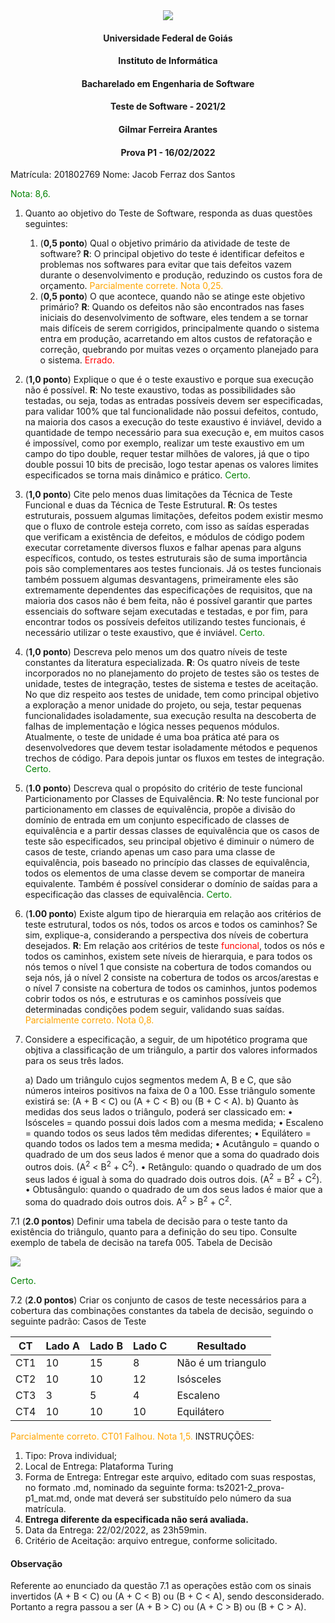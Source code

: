 <div align=center>
  <img src="https://i.imgur.com/39XdXEr.png">
</div>

#### <p style="text-align: center;">Universidade Federal de Goiás</p>
#### <p style="text-align: center;">Instituto de Informática</p>
#### <p style="text-align: center;">Bacharelado em Engenharia de Software</p>
#### <p style="text-align: center;">Teste de Software - 2021/2</p>
#### <p style="text-align: center;">Gilmar Ferreira Arantes</p>
####  <p style="text-align: center;"> Prova P1 - 16/02/2022</p>

Matrícula: 201802769
Nome: Jacob Ferraz dos Santos

<p><font color=green>Nota: 8,6.</font></p>

1. Quanto ao objetivo do Teste de Software, responda as duas questões seguintes:
   1. (**0,5 ponto**) Qual o objetivo primário da atividade de teste de software?
   **R**: O principal objetivo do teste é identificar defeitos e problemas nos softwares para evitar que tais defeitos vazem durante o desenvolvimento e produção, reduzindo os custos fora de orçamento. <font color=orange>Parcialmente correte. Nota 0,25.</font>
   2. (**0,5 ponto**) O que acontece, quando não se atinge este objetivo primário?
   **R**: Quando os defeitos não são encontrados nas fases iniciais do desenvolvimento de software, eles tendem a se tornar mais difíceis de  serem corrigidos, principalmente quando o sistema entra em produção, acarretando em altos custos de refatoração e correção, quebrando por muitas vezes o orçamento planejado para o sistema. <font color=red>Errado.</font>

2. (**1,0 ponto**) Explique o que é o teste exaustivo e porque sua execução não é possível.
**R**:
No teste exaustivo, todas as possibilidades são testadas, ou seja, todas as entradas possíveis devem ser especificadas, para validar 100% que tal funcionalidade não possui defeitos, contudo, na maioria dos casos a execução do teste exaustivo é inviável, devido a quantidade de tempo necessário para sua execução e, em muitos casos é impossível, como por exemplo, realizar um teste exaustivo em um campo do tipo double, requer testar milhões de valores, já que o tipo double possui 10 bits de precisão, logo testar apenas os valores limites especificados se torna mais dinâmico e prático. <font color=green>Certo.</font>
3. (**1,0 ponto**) Cite pelo menos duas limitações da Técnica de Teste Funcional e duas da Técnica de Teste Estrutural.
**R**: Os testes estruturais, possuem algumas limitações, defeitos podem existir mesmo que o fluxo de controle esteja correto, com isso as saídas esperadas que verificam a existência de defeitos, e módulos de código podem executar corretamente diversos fluxos e falhar apenas para alguns específicos, contudo, os testes estruturais são de suma importância pois são complementares aos testes funcionais.
Já os testes funcionais também possuem algumas desvantagens, primeiramente eles são extremamente dependentes das especificações de requisitos, que na maioria dos casos não é bem feita, não é possível garantir que partes essenciais do software sejam executadas e testadas, e por fim, para encontrar todos os possíveis defeitos utilizando testes funcionais, é necessário utilizar o teste exaustivo, que é inviável. <font color=green>Certo.</font>
4. (**1,0 ponto**) Descreva pelo menos um dos quatro níveis de teste constantes da literatura especializada.
**R**: Os quatro níveis de teste incorporados no no planejamento do projeto de testes são os testes de unidade, testes de integração, testes de sistema e testes de aceitação.
No que diz respeito aos testes de unidade, tem como principal objetivo a exploração a menor unidade do projeto, ou seja, testar pequenas funcionalidades isoladamente, sua execução resulta na descoberta de falhas de implementação e lógica nesses pequenos módulos. Atualmente, o teste de unidade é uma boa prática até para os desenvolvedores que devem testar isoladamente métodos e pequenos trechos de código. Para depois juntar os fluxos em testes de integração. <font color=green>Certo.</font>
5. (**1.0 ponto**) Descreva qual o propósito do critério de teste funcional Particionamento por Classes de Equivalência.
**R**: No teste funcional por particionamento em classes de equivalência, propõe a divisão do domínio de entrada em um conjunto especificado de classes de equivalência e a partir dessas classes de equivalência que os casos de teste são especificados, seu principal objetivo é diminuir o número de casos de teste, criando apenas um caso para uma classe de equivalência, pois baseado no princípio das classes de equivalência, todos os elementos de uma classe devem se comportar de maneira equivalente. Também é possível considerar o domínio de saídas para a especificação das classes de equivalência. <font color=green>Certo.</font>
6. (**1.00 ponto**) Existe algum tipo de hierarquia em relação aos critérios de teste estrutural, todos os nós, todos os arcos e todos os caminhos? Se sim, explique-a, considerando a perspectiva dos níveis de cobertura desejados.
**R**: Em relação aos critérios de teste <font color="red">funcional</font>, todos os nós e todos os caminhos, existem sete níveis de hierarquia, e para todos os nós temos o nível 1 que consiste na cobertura de todos comandos ou seja nós, já o nível 2 consiste na cobertura de todos os arcos/arestas e o nível 7 consiste na cobertura de todos os caminhos, juntos podemos cobrir todos os nós, e estruturas e os caminhos possíveis que determinadas condições podem seguir, validando suas saídas. <font color=orange>Parcialmente correto. Nota 0,8.</font>
7. Considere a especificação, a seguir, de um hipotético programa que objtiva a classificação de um triângulo, a partir dos valores informados para os seus três lados.

   a) Dado um triângulo cujos segmentos medem A, B e C, que são números inteiros positivos na faixa de 0 a 100. Esse triângulo somente existirá se: (A + B < C) ou (A + C < B) ou (B + C < A).
   b) Quanto às medidas dos seus lados o triângulo, poderá ser classicado em:
         • Isósceles = quando possui dois lados com a mesma medida;
         • Escaleno = quando todos os seus lados têm medidas diferentes;
         • Equilátero = quando todos os lados tem a mesma medida;
         • Acutângulo = quando o quadrado de um dos seus lados é menor que a soma do quadrado dois outros dois. (A<sup>2</sup> < B<sup>2</sup> + C<sup>2</sup>).
         • Retângulo: quando o quadrado de um dos seus lados é igual à soma do quadrado dois outros dois. (A<sup>2</sup> = B<sup>2</sup> + C<sup>2</sup>).
         • Obtusângulo: quando o quadrado de um dos seus lados é maior que a soma do quadrado dois outros dois. A<sup>2</sup> > B<sup>2</sup> + C<sup>2</sup>.

7.1 (**2.0 pontos**) Definir uma tabela de decisão para o teste tanto da existência do triângulo, quanto para a definição do seu tipo. Consulte exemplo de tabela de decisão na tarefa 005.
Tabela de Decisão

![](https://i.imgur.com/3eYm9Y6.png)

<font color=green>Certo.</font>

7.2 (**2.0 pontos**) Criar os conjunto de casos de teste necessários para a cobertura das combinações constantes da tabela de decisão, seguindo o seguinte padrão:
Casos de Teste

| CT  | Lado A | Lado B | Lado C | Resultado |
| --- | ------ | ------ | ------ | --------- |
| CT1 |10|15|8 |    Não é um triangulo       |
| CT2 |10|10|12|    Isósceles       |
| CT3 |3 |5 |4 |    Escaleno        |
| CT4 |10|10|10|    Equilátero      |

<font color=orange>Parcialmente correto. CT01 Falhou. Nota 1,5.</font>
INSTRUÇÕES:
1. Tipo: Prova individual;
2. Local de Entrega: Plataforma Turing
3. Forma de Entrega: Entregar este arquivo, editado com suas respostas, no formato .md, nominado da seguinte forma: ts2021-2_prova-p1_mat.md, onde mat deverá ser substituído pelo número da sua matrícula.
4. **Entrega diferente da especificada não será avaliada.**
5. Data da Entrega: 22/02/2022, as 23h59min.
6. Critério de Aceitação: arquivo entregue, conforme solicitado.


#### Observação

Referente ao enunciado da questão 7.1 as operações estão com os sinais invertidos (A + B < C) ou (A + C < B) ou (B + C < A), sendo desconsiderado. Portanto a regra passou a ser (A + B > C) ou (A + C > B) ou (B + C > A).
